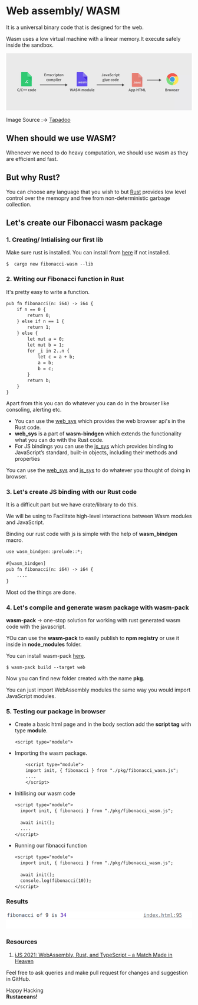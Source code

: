 # Web assembly/ WASM
It is a universal binary code that is designed for the web.

Wasm  uses a low virtual machine with a linear memory.It execute safely inside the sandbox.

<img src="./wasm-chain.png.webp">

Image Source :-> [Tapadoo](https://tapadoo.com/wasm-the-future-of-the-web-and-how-affect-the-app-market/)


## When should we use WASM?
Whenever we need to do heavy computation, we should use wasm as they are efficient and fast. 

## But why Rust?
You can choose any language that you wish to but [Rust](https://rustwasm.github.io/docs/book/why-rust-and-webassembly.html) provides low level control over the memopry and free from non-deterministic garbage collection.


## Let's create our Fibonacci wasm package

### 1. Creating/ Intialising our first lib
Make sure rust is installed. You can install from [here](https://www.rust-lang.org/tools/install) if not installed.

```
$  cargo new fibonacci-wasm --lib
```

### 2. Writing our Fibonacci function in Rust
It's pretty easy to write a function.
```
pub fn fibonacci(n: i64) -> i64 {
    if n == 0 {
        return 0;
    } else if n == 1 {
        return 1;
    } else {
        let mut a = 0;
        let mut b = 1;
        for _i in 2..n {
            let c = a + b;
            a = b;
            b = c;
        }
        return b;
    }
}
```

Apart from this you can do whatever you can do in the browser like consoling, alerting etc.

 - You can use the [web_sys](https://rustwasm.github.io/wasm-bindgen/api/web_sys/) which provides the web browser api's in the Rust code. 
- **web_sys** is a part of **wasm-bindgen** which extends the functionality what you can do with the Rust code. 
- For JS bindings you can use the [js_sys](https://docs.rs/js-sys/0.3.60/js_sys/) which provides binding to JavaScript’s standard, built-in objects, including their methods and properties

You can use the [web_sys](https://rustwasm.github.io/wasm-bindgen/api/web_sys/) and [js_sys](https://docs.rs/js-sys/0.3.60/js_sys/) to do whatever you thought of doing in browser.

### 3. Let's create JS binding with our Rust code
It is a difficult part but we have crate/library to do this. 

We will be using  to  Facilitate high-level interactions between Wasm modules and JavaScript.

Binding our rust code with js is simple with the help of **wasm_bindgen** macro.
```
use wasm_bindgen::prelude::*;

#[wasm_bindgen]
pub fn fibonacci(n: i64) -> i64 {
    ....
}
```

Most od the things are done. 

### 4. Let's compile and generate wasm package with wasm-pack

**wasm-pack** -> one-stop solution for working with rust generated wasm code with the javascript.

YOu can use the **wasm-pack** to easily publish to **npm registry** or use it inside in **node_modules** folder.

You can install wasm-pack [here](https://rustwasm.github.io/wasm-pack/installer/).

```
$ wasm-pack build --target web
```

Now you can find new folder created with the name **pkg**.

You can just import WebAssembly modules the same way you would import JavaScript modules. 


### 5. Testing our package in browser
- Create a basic html page and in the body section add the **script tag** with type **module**.
    ```
    <script type="module">
    ```

- Importing the wasm package.
    ```
        <script type="module">
        import init, { fibonacci } from "./pkg/fibonacci_wasm.js";
        ....
        </script>
    ```

- Initilising our wasm code
    ```
    <script type="module">
      import init, { fibonacci } from "./pkg/fibonacci_wasm.js";

      await init();
      ....
    </script>
    ```

- Running our fibnacci function
    ```
    <script type="module">
      import init, { fibonacci } from "./pkg/fibonacci_wasm.js";

      await init();
      console.log(fibonacci(10));
    </script>
    ```

### Results
<img src="./results.png" alt="wasm fibonacci results">


### Resources
1. [iJS 2021: WebAssembly, Rust, and TypeScript – a Match Made in Heaven](https://www.youtube.com/watch?v=zq4s3LAUz4A)

Feel free to ask queries and make pull request for changes and suggestion in GitHub.

Happy Hacking   
**Rustaceans!**